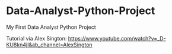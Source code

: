 # Data-Analyst-Python-Project
My First Data Analyst Python Project


Tutorial via Alex Sington: https://www.youtube.com/watch?v=_D-KU8kn4jI&ab_channel=AlexSington
